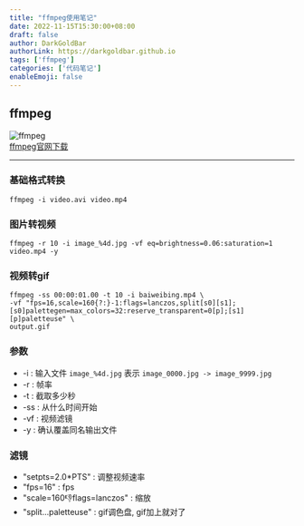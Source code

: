 ```yaml
---
title: "ffmpeg使用笔记"
date: 2022-11-15T15:30:00+08:00
draft: false
author: DarkGoldBar
authorLink: https://darkgoldbar.github.io
tags: ['ffmpeg']
categories: ['代码笔记']
enableEmoji: false
---
```


## ffmpeg  
![ffmpeg](https://upload.wikimedia.org/wikipedia/commons/5/5f/FFmpeg_Logo_new.svg)  
[ffmpeg官网下载](https://ffmpeg.org/download.html)   


-------------------------------------

### 基础格式转换
```
ffmpeg -i video.avi video.mp4
```

### 图片转视频
```
ffmpeg -r 10 -i image_%4d.jpg -vf eq=brightness=0.06:saturation=1 video.mp4 -y
```

### 视频转gif
```
ffmpeg -ss 00:00:01.00 -t 10 -i baiweibing.mp4 \
-vf "fps=16,scale=160{?:}-1:flags=lanczos,split[s0][s1];[s0]palettegen=max_colors=32:reserve_transparent=0[p];[s1][p]paletteuse" \
output.gif
```

### 参数
- -i : 输入文件 `image_%4d.jpg` 表示 `image_0000.jpg -> image_9999.jpg`
- -r : 帧率
- -t : 截取多少秒
- -ss : 从什么时间开始 
- -vf : 视频滤镜
- -y : 确认覆盖同名输出文件

### 滤镜
- "setpts=2.0*PTS" : 调整视频速率
- "fps=16" : fps
- "scale=160:-1:flags=lanczos" : 缩放
- "split...paletteuse" : gif调色盘, gif加上就对了
